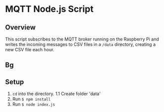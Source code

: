# MQTT Node.js Script

## Overview
This script subscribes to the MQTT broker running on the Raspberry Pi and writes the incoming messages to CSV files in a `/data` directory, creating a new CSV file each hour.

## Bg

## Setup
1. `cd` into the directory.
1.1 Create folder 'data'
2. Run `$ npm install`
3. Run `$ node index.js`
